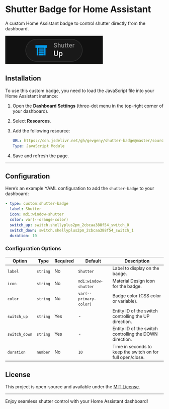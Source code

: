 # Shutter Badge for Home Assistant

A custom Home Assistant badge to control shutter directly from the dashboard.

![Screenshot of a comment on a GitHub issue showing an image, added in the Markdown, of an Octocat smiling and raising a tentacle.](./demo.png)


## Installation

To use this custom badge, you need to load the JavaScript file into your Home Assistant instance:

1. Open the **Dashboard Settings** (three-dot menu in the top-right corner of your dashboard).
2. Select **Resources**.
3. Add the following resource:

   ```yaml
   URL: https://cdn.jsdelivr.net/gh/gevgeny/shutter-badge@master/source/shutter-badge.js
   Type: JavaScript Module
   ```
4. Save and refresh the page.

---

## Configuration

Here’s an example YAML configuration to add the `shutter-badge` to your dashboard:

```yaml
- type: custom:shutter-badge
  label: Shutter               
  icon: mdi:window-shutter     
  color: var(--orange-color)   
  switch_up: switch.shellyplus2pm_2cbcaa388f54_switch_0   
  switch_down: switch.shellyplus2pm_2cbcaa388f54_switch_1 
  duration: 10                 
```

### Configuration Options

| Option        | Type     | Required | Default                | Description                                                |
| ------------- | -------- | -------- | ---------------------- | ---------------------------------------------------------- |
| `label`       | `string` | No       | `Shutter`              | Label to display on the badge.                             |
| `icon`        | `string` | No       | `mdi:window-shutter`   | Material Design icon for the badge.                        |
| `color`       | `string` | No       | `var(--primary-color)` | Badge color (CSS color or variable).                       |
| `switch_up`   | `string` | Yes      | -                      | Entity ID of the switch controlling the UP direction.      |
| `switch_down` | `string` | Yes      | -                      | Entity ID of the switch controlling the DOWN direction.    |
| `duration`    | `number` | No       | `10`                   | Time in seconds to keep the switch on for full open/close. |

## License

This project is open-source and available under the [MIT License](LICENSE).

---

Enjoy seamless shutter control with your Home Assistant dashboard!

